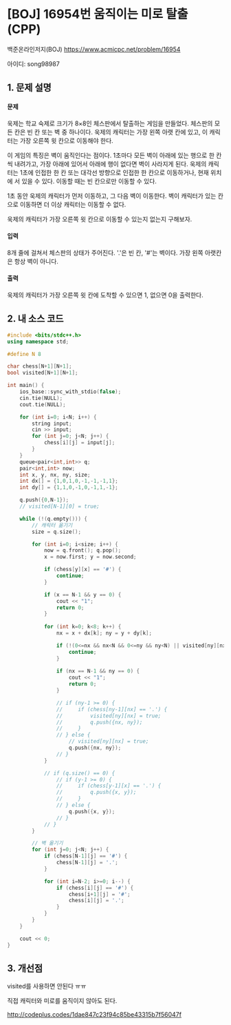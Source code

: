 # [BOJ] 16954번 움직이는 미로 탈출 (CPP)


백준온라인저지(BOJ) https://www.acmicpc.net/problem/16954


아이디: song98987


## 1. 문제 설명

#### 문제
욱제는 학교 숙제로 크기가 8×8인 체스판에서 탈출하는 게임을 만들었다. 체스판의 모든 칸은 빈 칸 또는 벽 중 하나이다. 욱제의 캐릭터는 가장 왼쪽 아랫 칸에 있고, 이 캐릭터는 가장 오른쪽 윗 칸으로 이동해야 한다.

이 게임의 특징은 벽이 움직인다는 점이다. 1초마다 모든 벽이 아래에 있는 행으로 한 칸씩 내려가고, 가장 아래에 있어서 아래에 행이 없다면 벽이 사라지게 된다. 욱제의 캐릭터는 1초에 인접한 한 칸 또는 대각선 방향으로 인접한 한 칸으로 이동하거나, 현재 위치에 서 있을 수 있다. 이동할 때는 빈 칸으로만 이동할 수 있다.

1초 동안 욱제의 캐릭터가 먼저 이동하고, 그 다음 벽이 이동한다. 벽이 캐릭터가 있는 칸으로 이동하면 더 이상 캐릭터는 이동할 수 없다.

욱제의 캐릭터가 가장 오른쪽 윗 칸으로 이동할 수 있는지 없는지 구해보자.

#### 입력
8개 줄에 걸쳐서 체스판의 상태가 주어진다. '.'은 빈 칸, '#'는 벽이다. 가장 왼쪽 아랫칸은 항상 벽이 아니다.

#### 출력
욱제의 캐릭터가 가장 오른쪽 윗 칸에 도착할 수 있으면 1, 없으면 0을 출력한다.

## 2. 내 소스 코드

```c++
#include <bits/stdc++.h>
using namespace std;

#define N 8

char chess[N+1][N+1];
bool visited[N+1][N+1];

int main() {
    ios_base::sync_with_stdio(false);
    cin.tie(NULL);
    cout.tie(NULL);

    for (int i=0; i<N; i++) {
        string input;
        cin >> input;
        for (int j=0; j<N; j++) {
            chess[i][j] = input[j];
        }
    }
    queue<pair<int,int>> q;
    pair<int,int> now;
    int x, y, nx, ny, size;
    int dx[] = {1,0,1,0,-1,-1,-1,1};
    int dy[] = {1,1,0,-1,0,-1,1,-1};

    q.push({0,N-1});
    // visited[N-1][0] = true;

    while (!(q.empty())) {
        // 캐릭터 옮기기
        size = q.size();

        for (int i=0; i<size; i++) {
            now = q.front(); q.pop();
            x = now.first; y = now.second;

            if (chess[y][x] == '#') {
                continue;
            }

            if (x == N-1 && y == 0) {
                cout << "1";
                return 0;
            }
            
            for (int k=0; k<8; k++) {
                nx = x + dx[k]; ny = y + dy[k];

                if (!(0<=nx && nx<N && 0<=ny && ny<N) || visited[ny][nx] || chess[ny][nx] == '#') {
                    continue;
                }
                
                if (nx == N-1 && ny == 0) {
                    cout << "1";
                    return 0;
                }

                // if (ny-1 >= 0) {
                //     if (chess[ny-1][nx] == '.') {
                //         visited[ny][nx] = true;
                //         q.push({nx, ny});
                //     }
                // } else {
                    // visited[ny][nx] = true;
                    q.push({nx, ny});
                // }
            }

            // if (q.size() == 0) {
                // if (y-1 >= 0) {
                //     if (chess[y-1][x] == '.') {
                //         q.push({x, y});
                //     }
                // } else {
                    q.push({x, y});
                // }
            // } 
        }

        // 벽 옮기기
        for (int j=0; j<N; j++) {
            if (chess[N-1][j] == '#') {
                chess[N-1][j] = '.';
            }

            for (int i=N-2; i>=0; i--) {
                if (chess[i][j] == '#') {
                    chess[i+1][j] = '#';
                    chess[i][j] = '.';
                }
            }
        }
    }

    cout << 0;
}
```

## 3. 개선점

visited를 사용하면 안된다 ㅠㅠ

직접 캐릭터와 미로를 움직이지 않아도 된다.

http://codeplus.codes/1dae847c23f94c85be43315b7f56047f